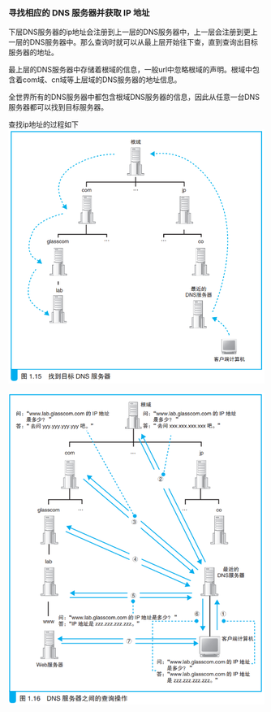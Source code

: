 ### 寻找相应的 DNS 服务器并获取 IP 地址

下层DNS服务器的ip地址会注册到上一层的DNS服务器中，上一层会注册到更上一层的DNS服务器中。那么查询时就可以从最上层开始往下查，直到查询出目标服务器的地址。

最上层的DNS服务器中存储着根域的信息，一般url中忽略根域的声明。根域中包含着com域、cn域等上层域的DNS服务器的地址信息。

全世界所有的DNS服务器中都包含根域DNS服务器的信息，因此从任意一台DNS服务器都可以找到目标服务器。

查找ip地址的过程如下
![查找ip](img/image31.png)

![查找ip](img/image32.png)

